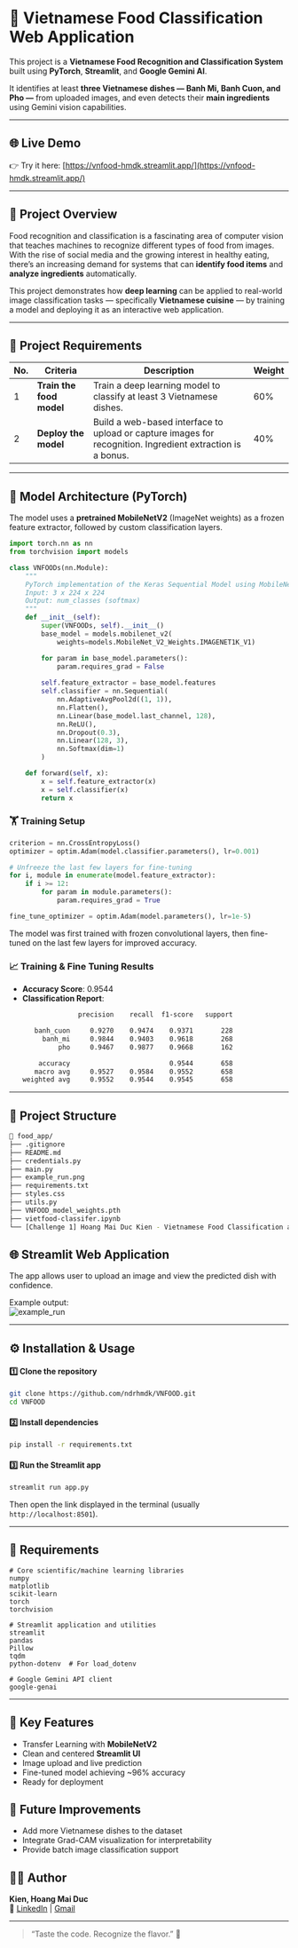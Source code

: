 # 🍜 **Vietnamese Food Classification Web Application**

This project is a **Vietnamese Food Recognition and Classification System** built using **PyTorch**, **Streamlit**, and **Google Gemini AI**.  

It identifies at least **three Vietnamese dishes — Banh Mi, Banh Cuon, and Pho —** from uploaded images, and even detects their **main ingredients** using Gemini vision capabilities.

---

## 🌐 **Live Demo**
👉 Try it here: [https://vnfood-hmdk.streamlit.app/](https://vnfood-hmdk.streamlit.app/)

---

## 🧠 **Project Overview**

Food recognition and classification is a fascinating area of computer vision that teaches machines to recognize different types of food from images.  
With the rise of social media and the growing interest in healthy eating, there’s an increasing demand for systems that can **identify food items** and **analyze ingredients** automatically.

This project demonstrates how **deep learning** can be applied to real-world image classification tasks — specifically **Vietnamese cuisine** — by training a model and deploying it as an interactive web application.

---

## 🎯 **Project Requirements**

| No. | Criteria | Description | Weight |
|-----|-----------|-------------|--------|
| 1 | **Train the food model** | Train a deep learning model to classify at least 3 Vietnamese dishes. | 60% |
| 2 | **Deploy the model** | Build a web-based interface to upload or capture images for recognition. Ingredient extraction is a bonus. | 40% |

---

## 🧠 **Model Architecture (PyTorch)**
The model uses a **pretrained MobileNetV2** (ImageNet weights) as a frozen feature extractor, followed by custom classification layers.

```python
import torch.nn as nn
from torchvision import models

class VNFOODs(nn.Module):
    """
    PyTorch implementation of the Keras Sequential Model using MobileNetV2 as base.
    Input: 3 x 224 x 224
    Output: num_classes (softmax)
    """
    def __init__(self):
        super(VNFOODs, self).__init__()
        base_model = models.mobilenet_v2(
            weights=models.MobileNet_V2_Weights.IMAGENET1K_V1)

        for param in base_model.parameters():
            param.requires_grad = False
            
        self.feature_extractor = base_model.features
        self.classifier = nn.Sequential(
            nn.AdaptiveAvgPool2d((1, 1)),
            nn.Flatten(),
            nn.Linear(base_model.last_channel, 128),
            nn.ReLU(),
            nn.Dropout(0.3),
            nn.Linear(128, 3),
            nn.Softmax(dim=1)
        )

    def forward(self, x):
        x = self.feature_extractor(x)
        x = self.classifier(x)
        return x
```

### 🏋️ **Training Setup**
```python
criterion = nn.CrossEntropyLoss()
optimizer = optim.Adam(model.classifier.parameters(), lr=0.001)

# Unfreeze the last few layers for fine-tuning
for i, module in enumerate(model.feature_extractor):
    if i >= 12:
        for param in module.parameters():
            param.requires_grad = True

fine_tune_optimizer = optim.Adam(model.parameters(), lr=1e-5)
```

The model was first trained with frozen convolutional layers, then fine-tuned on the last few layers for improved accuracy.

### 📈 **Training & Fine Tuning Results**
* **Accuracy Score**: 0.9544
* **Classification Report**:
    ```bash
                  precision    recall  f1-score   support

       banh_cuon     0.9270    0.9474    0.9371       228
         banh_mi     0.9844    0.9403    0.9618       268
             pho     0.9467    0.9877    0.9668       162

        accuracy                         0.9544       658  
       macro avg     0.9527    0.9584    0.9552       658
    weighted avg     0.9552    0.9544    0.9545       658
    ```

---

## 🧩 **Project Structure**
```bash
📁 food_app/
├── .gitignore
├── README.md
├── credentials.py
├── main.py
├── example_run.png
├── requirements.txt
├── styles.css
├── utils.py
├── VNFOOD_model_weights.pth
├── vietfood-classifer.ipynb
└── [Challenge 1] Hoang Mai Duc Kien - Vietnamese Food Classification and Web Deployment.pdf
```

## 🌐 **Streamlit Web Application**
The app allows user to upload an image and view the predicted dish with confidence.

Example output:<br>
![example_run](example_run.png)

---

## ⚙️ **Installation & Usage**
#### 1️⃣ **Clone the repository**
```bash
git clone https://github.com/ndrhmdk/VNFOOD.git
cd VNFOOD
```

#### 2️⃣ **Install dependencies**
```bash
pip install -r requirements.txt
```

#### 3️⃣ **Run the Streamlit app**
```bash
streamlit run app.py
```

Then open the link displayed in the terminal (usually `http://localhost:8501`).

---

## 🧾 **Requirements**
```nginx
# Core scientific/machine learning libraries
numpy
matplotlib
scikit-learn
torch
torchvision

# Streamlit application and utilities
streamlit
pandas
Pillow
tqdm
python-dotenv  # For load_dotenv

# Google Gemini API client
google-genai
```

---

## 🎯 **Key Features**
* Transfer Learning with **MobileNetV2**
* Clean and centered **Streamlit UI**
* Image upload and live prediction
* Fine-tuned model achieving ~96% accuracy
* Ready for deployment

## 🏁 **Future Improvements**
* Add more Vietnamese dishes to the dataset
* Integrate Grad-CAM visualization for interpretability
* Provide batch image classification support

## 👨‍💻 **Author**

**Kien, Hoang Mai Duc**<br>
📧 [LinkedIn](https://www.linkedin.com/in/hmdkien/) | [Gmail](andrhmdk@gmail.com)

---
> “Taste the code. Recognize the flavor.” 🍜